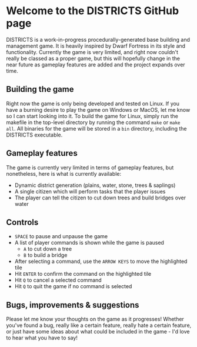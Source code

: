 # Welcome to the DISTRICTS GitHub page
DISTRICTS is a work-in-progress procedurally-generated base building and management game. It is heavily inspired by Dwarf Fortress in its style and functionality.
Currently the game is very limited, and right now couldn't really be classed as a proper game, but this will hopefully change in the near future as gameplay features are added and the project expands over time.

## Building the game
Right now the game is only being developed and tested on Linux. If you have a burning desire to play the game on Windows or MacOS, let me know so I can start looking into it.
To build the game for Linux, simply run the makefile in the top-level directory by running the command `make` or `make all`. All binaries for the game will be stored in a `bin` directory, including the DISTRICTS executable.

## Gameplay features
The game is currently very limited in terms of gameplay features, but nonetheless, here is what is currently available:
- Dynamic district generation (plains, water, stone, trees & saplings)
- A single citizen which will perform tasks that the player issues
- The player can tell the citizen to cut down trees and build bridges over water

## Controls
- `SPACE` to pause and unpause the game
- A list of player commands is shown while the game is paused
  - `A` to cut down a tree
  - `B` to build a bridge
- After selecting a command, use the `ARROW KEYS` to move the highlighted tile
- Hit `ENTER` to confirm the command on the highlighted tile
- Hit `Q` to cancel a selected command
- Hit `Q` to quit the game if no command is selected

## Bugs, improvements & suggestions
Please let me know your thoughts on the game as it progresses! Whether you've found a bug, really like a certain feature, really hate a certain feature, or just have some ideas about what could be included in the game - I'd love to hear what you have to say!
